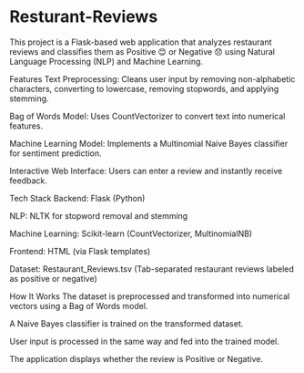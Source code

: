 # Resturant-Reviews
This project is a Flask-based web application that analyzes restaurant reviews and classifies them as Positive 😊 or Negative 😞 using Natural Language Processing (NLP) and Machine Learning.

Features
Text Preprocessing: Cleans user input by removing non-alphabetic characters, converting to lowercase, removing stopwords, and applying stemming.

Bag of Words Model: Uses CountVectorizer to convert text into numerical features.

Machine Learning Model: Implements a Multinomial Naive Bayes classifier for sentiment prediction.

Interactive Web Interface: Users can enter a review and instantly receive feedback.

Tech Stack
Backend: Flask (Python)

NLP: NLTK for stopword removal and stemming

Machine Learning: Scikit-learn (CountVectorizer, MultinomialNB)

Frontend: HTML (via Flask templates)

Dataset: Restaurant_Reviews.tsv (Tab-separated restaurant reviews labeled as positive or negative)

How It Works
The dataset is preprocessed and transformed into numerical vectors using a Bag of Words model.

A Naive Bayes classifier is trained on the transformed dataset.

User input is processed in the same way and fed into the trained model.

The application displays whether the review is Positive or Negative.
